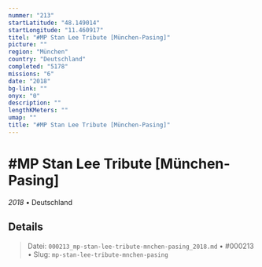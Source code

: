 ```yaml
---
nummer: "213"
startLatitude: "48.149014"
startLongitude: "11.460917"
titel: "#MP Stan Lee Tribute [München-Pasing]"
picture: ""
region: "München"
country: "Deutschland"
completed: "5178"
missions: "6"
date: "2018"
bg-link: ""
onyx: "0"
description: ""
lengthKMeters: ""
umap: ""
title: "#MP Stan Lee Tribute [München-Pasing]"
---
```

# #MP Stan Lee Tribute [München-Pasing]

*2018* • Deutschland



## Details








> Datei: `000213_mp-stan-lee-tribute-mnchen-pasing_2018.md` • #000213 • Slug: `mp-stan-lee-tribute-mnchen-pasing`
